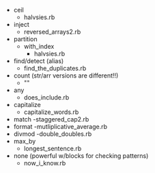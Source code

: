 - ceil
  - halvsies.rb
- inject
  - reversed_arrays2.rb
- partition
  - with_index
    - halvsies.rb
- find/detect (alias)
  - find_the_duplicates.rb
- count (str/arr versions are different!!)
  - ""
- any
  - does_include.rb
- capitalize
  - capitalize_words.rb
- match
  -staggered_cap2.rb
- format
  -mutliplicative_average.rb
- divmod
  -double_doubles.rb
- max_by
  - longest_sentence.rb
- none (powerful w/blocks for checking patterns)
  - now_i_know.rb


